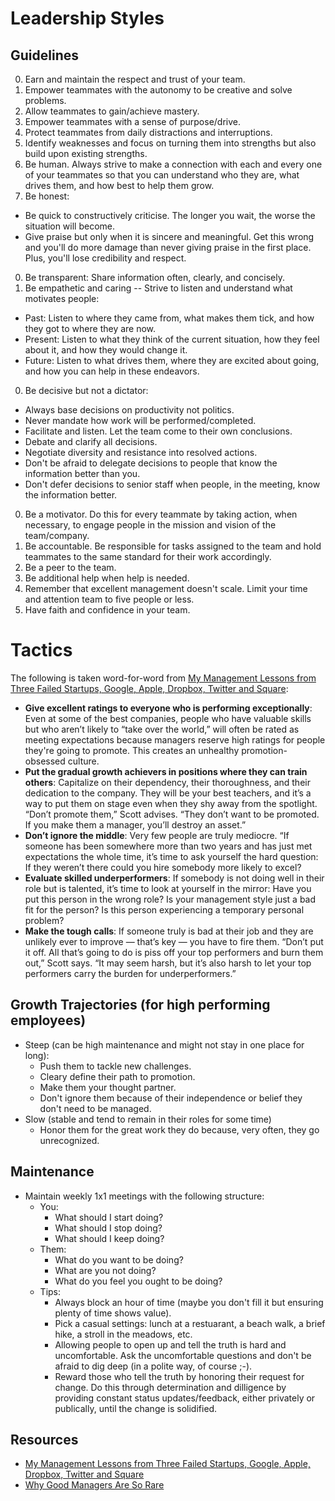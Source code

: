 # Leadership Styles

## Guidelines

0. Earn and maintain the respect and trust of your team.
0. Empower teammates with the autonomy to be creative and solve problems.
0. Allow teammates to gain/achieve mastery.
0. Empower teammates with a sense of purpose/drive.
0. Protect teammates from daily distractions and interruptions.
0. Identify weaknesses and focus on turning them into strengths but also build upon existing strengths.
0. Be human. Always strive to make a connection with each and every one of your teammates so that you can understand
   who they are, what drives them, and how best to help them grow.
0. Be honest:
  - Be quick to constructively criticise. The longer you wait, the worse the situation will become.
  - Give praise but only when it is sincere and meaningful. Get this wrong and you'll do more damage than never
    giving praise in the first place. Plus, you'll lose credibility and respect.
0. Be transparent: Share information often, clearly, and concisely.
0. Be empathetic and caring -- Strive to listen and understand what motivates people:
  - Past: Listen to where they came from, what makes them tick, and how they got to where they are now.
  - Present: Listen to what they think of the current situation, how they feel about it, and how they would change it.
  - Future: Listen to what drives them, where they are excited about going, and how you can help in these endeavors.
0. Be decisive but not a dictator:
  - Always base decisions on productivity not politics.
  - Never mandate how work will be performed/completed.
  - Facilitate and listen. Let the team come to their own conclusions.
  - Debate and clarify all decisions.
  - Negotiate diversity and resistance into resolved actions.
  - Don't be afraid to delegate decisions to people that know the information better than you.
  - Don't defer decisions to senior staff when people, in the meeting, know the information better.
0. Be a motivator. Do this for every teammate by taking action, when necessary, to engage people in the mission
   and vision of the team/company.
0. Be accountable. Be responsible for tasks assigned to the team and hold teammates to the same standard for their
   work accordingly.
0. Be a peer to the team.
0. Be additional help when help is needed.
0. Remember that excellent management doesn't scale. Limit your time and attention team to five people or less.
0. Have faith and confidence in your team.

# Tactics

The following is taken word-for-word from [My Management Lessons from Three Failed Startups, Google, Apple, Dropbox, Twitter and Square](http://www.timeforpool.com/2/post/2014/02/my-management-lessons-from-three-failed-startups-google-apple-dropbox-twitter-and-squareread.html):

- **Give excellent ratings to everyone who is performing exceptionally**: Even at some of the best companies, people who have valuable skills but who aren’t likely to “take over the world,” will often be rated as meeting expectations because managers reserve high ratings for people they're going to promote. This creates an unhealthy promotion-obsessed culture.
- **Put the gradual growth achievers in positions where they can train others**: Capitalize on their dependency, their thoroughness, and their dedication to the company. They will be your best teachers, and it’s a way to put them on stage even when they shy away from the spotlight. “Don’t promote them,” Scott advises. “They don’t want to be promoted. If you make them a manager, you’ll destroy an asset.”
- **Don’t ignore the middle**: Very few people are truly mediocre. “If someone has been somewhere more than two years and has just met expectations the whole time, it’s time to ask yourself the hard question: If they weren’t there could you hire somebody more likely to excel?
- **Evaluate skilled underperformers**: If somebody is not doing well in their role but is talented, it’s time to look at yourself in the mirror: Have you put this person in the wrong role? Is your management style just a bad fit for the person? Is this person experiencing a temporary personal problem?
- **Make the tough calls**: If someone truly is bad at their job and they are unlikely ever to improve — that’s key — you have to fire them. “Don’t put it off. All that’s going to do is piss off your top performers and burn them out,” Scott says. “It may seem harsh, but it’s also harsh to let your top performers carry the burden for underperformers.”

## Growth Trajectories (for high performing employees)

- Steep (can be high maintenance and might not stay in one place for long):
  - Push them to tackle new challenges.
  - Cleary define their path to promotion.
  - Make them your thought partner.
  - Don't ignore them because of their independence or belief they don't need to be managed.
- Slow (stable and tend to remain in their roles for some time)
  - Honor them for the great work they do because, very often, they go unrecognized.

## Maintenance

- Maintain weekly 1x1 meetings with the following structure:
  - You:
    - What should I start doing?
    - What should I stop doing?
    - What should I keep doing?
  - Them:
    - What do you want to be doing?
    - What are you not doing?
    - What do you feel you ought to be doing?
  - Tips:
    - Always block an hour of time (maybe you don't fill it but ensuring plenty of time shows value).
    - Pick a casual settings: lunch at a restuarant, a beach walk, a brief hike, a stroll in the meadows, etc.
    - Allowing people to open up and tell the truth is hard and uncomfortable. Ask the uncomfortable questions and
      don't be afraid to dig deep (in a polite way, of course ;-).
    - Reward those who tell the truth by honoring their request for change. Do this through determination and
      dilligence by providing constant status updates/feedback, either privately or publically, until the change
      is solidified.

## Resources

- [My Management Lessons from Three Failed Startups, Google, Apple, Dropbox, Twitter and Square](http://www.timeforpool.com/2/post/2014/02/my-management-lessons-from-three-failed-startups-google-apple-dropbox-twitter-and-squareread.html)
- [Why Good Managers Are So Rare](http://blogs.hbr.org/2014/03/why-good-managers-are-so-rare)
